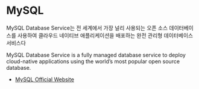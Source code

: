 
# MySQL
MySQL Database Service는 전 세계에서 가장 널리 사용되는 오픈 소스 데이터베이스를 사용하여 클라우드 네이티브 애플리케이션을 배포하는 완전 관리형 데이터베이스 서비스다

MySQL Database Service is a fully managed database service to deploy cloud-native applications using the world’s most popular open source database.

* [MySQL Official Website](https://www.mysql.com/)
